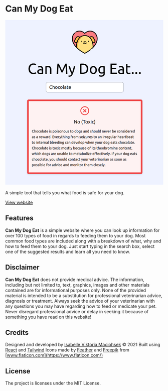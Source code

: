 # Can My Dog Eat

[![Screenshot](Screenshot.png)](https://canmydogeat.netlify.app/)

A simple tool that tells you what food is safe for your dog.

[View website](https://canmydogeat.netlify.app/)

## Features

**Can My Dog Eat** is a simple website where you can look up information for over 100 types of food in regards to feeding them to your dog. Most common food types are included along with a breakdown of what, why and how to feed them to your dog. Just start typing in the search box, select one of the suggested results and learn all you need to know.

## Disclaimer

**Can My Dog Eat** does not provide medical advice. The information, including but not limited to, text, graphics, images and other materials contained are for informational purposes only. None of the provided material is intended to be a substitution for professional veterinarian advice, diagnosis or treatment. Always seek the advice of your veterinarian with any questions you may have regarding how to feed or medicate your pet. Never disregard professional advice or delay in seeking it because of something you have read on this website!

## Credits

Designed and developed by [Isabelle Viktoria Maciohsek](https://github.com/Trinityyi) © 2021
Built using [React](https://reactjs.org/) and [Tailwind](https://tailwindcss.com/)
Icons made by [Feather](https://feathericons.com/) and [Freepik](https://www.freepik.com/) from [www.flaticon.com](https://www.flaticon.com/)

## License

The project is licenses under the MIT License.
